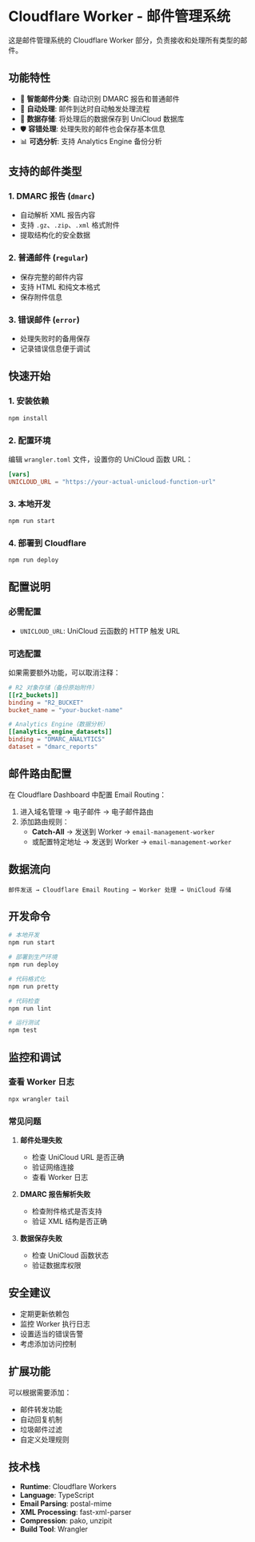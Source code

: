 # Cloudflare Worker - 邮件管理系统

这是邮件管理系统的 Cloudflare Worker 部分，负责接收和处理所有类型的邮件。

## 功能特性

- 📧 **智能邮件分类**: 自动识别 DMARC 报告和普通邮件
- 🔄 **自动处理**: 邮件到达时自动触发处理流程
- 💾 **数据存储**: 将处理后的数据保存到 UniCloud 数据库
- 🛡️ **容错处理**: 处理失败的邮件也会保存基本信息
- 📊 **可选分析**: 支持 Analytics Engine 备份分析

## 支持的邮件类型

### 1. DMARC 报告 (`dmarc`)
- 自动解析 XML 报告内容
- 支持 `.gz`、`.zip`、`.xml` 格式附件
- 提取结构化的安全数据

### 2. 普通邮件 (`regular`)
- 保存完整的邮件内容
- 支持 HTML 和纯文本格式
- 保存附件信息

### 3. 错误邮件 (`error`)
- 处理失败时的备用保存
- 记录错误信息便于调试

## 快速开始

### 1. 安装依赖
```bash
npm install
```

### 2. 配置环境
编辑 `wrangler.toml` 文件，设置你的 UniCloud 函数 URL：
```toml
[vars]
UNICLOUD_URL = "https://your-actual-unicloud-function-url"
```

### 3. 本地开发
```bash
npm run start
```

### 4. 部署到 Cloudflare
```bash
npm run deploy
```

## 配置说明

### 必需配置
- `UNICLOUD_URL`: UniCloud 云函数的 HTTP 触发 URL

### 可选配置
如果需要额外功能，可以取消注释：

```toml
# R2 对象存储（备份原始附件）
[[r2_buckets]]
binding = "R2_BUCKET"
bucket_name = "your-bucket-name"

# Analytics Engine（数据分析）
[[analytics_engine_datasets]]
binding = "DMARC_ANALYTICS"
dataset = "dmarc_reports"
```

## 邮件路由配置

在 Cloudflare Dashboard 中配置 Email Routing：

1. 进入域名管理 → 电子邮件 → 电子邮件路由
2. 添加路由规则：
   - **Catch-All** → 发送到 Worker → `email-management-worker`
   - 或配置特定地址 → 发送到 Worker → `email-management-worker`

## 数据流向

```
邮件发送 → Cloudflare Email Routing → Worker 处理 → UniCloud 存储
```

## 开发命令

```bash
# 本地开发
npm run start

# 部署到生产环境
npm run deploy

# 代码格式化
npm run pretty

# 代码检查
npm run lint

# 运行测试
npm test
```

## 监控和调试

### 查看 Worker 日志
```bash
npx wrangler tail
```

### 常见问题

1. **邮件处理失败**
   - 检查 UniCloud URL 是否正确
   - 验证网络连接
   - 查看 Worker 日志

2. **DMARC 报告解析失败**
   - 检查附件格式是否支持
   - 验证 XML 结构是否正确

3. **数据保存失败**
   - 检查 UniCloud 函数状态
   - 验证数据库权限

## 安全建议

- 定期更新依赖包
- 监控 Worker 执行日志
- 设置适当的错误告警
- 考虑添加访问控制

## 扩展功能

可以根据需要添加：
- 邮件转发功能
- 自动回复机制
- 垃圾邮件过滤
- 自定义处理规则

## 技术栈

- **Runtime**: Cloudflare Workers
- **Language**: TypeScript
- **Email Parsing**: postal-mime
- **XML Processing**: fast-xml-parser
- **Compression**: pako, unzipit
- **Build Tool**: Wrangler